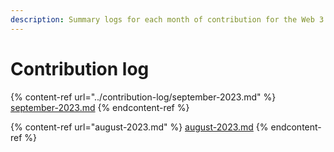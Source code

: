```yaml
---
description: Summary logs for each month of contribution for the Web 3 Association
---
```


# Contribution log

{% content-ref url="../contribution-log/september-2023.md" %}
[september-2023.md](../contribution-log/september-2023.md)
{% endcontent-ref %}

{% content-ref url="august-2023.md" %}
[august-2023.md](august-2023.md)
{% endcontent-ref %}
